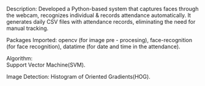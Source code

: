 Description:
   Developed a Python-based system that captures faces through the webcam, recognizes individual & records attendance automatically.
   It generates daily CSV files with attendance records, eliminating the need for manual tracking.

Packages Imported:
   opencv (for image pre - procesing), 
   face-recognition (for face recognition),
   datatime (for date and time in the attendance).  
  
Algorithm:  
  Support Vector Machine(SVM).

Image Detection: 
   Histogram of Oriented Gradients(HOG).   
  
  
